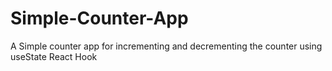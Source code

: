 # Simple-Counter-App
A Simple counter app for incrementing and decrementing the counter using useState React Hook
